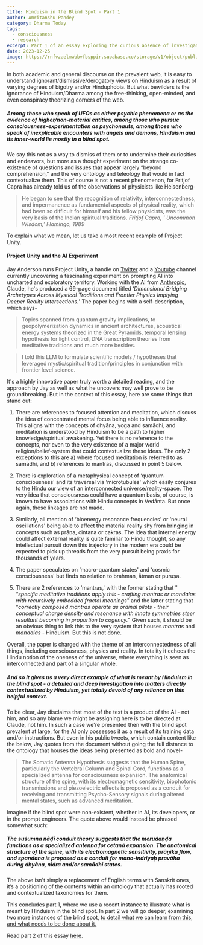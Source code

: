 ```yaml
---
title: Hinduism in the Blind Spot - Part 1
author: Amritanshu Pandey
category: Dharma Today
tags:
  - consciousness
  - research
excerpt: Part 1 of an essay exploring the curious absence of investigations into Hinduism and its ontology even among the free-thinking and open-minded segments of research and exploration.
date: 2023-12-25
image: https://rnfvzaelmwbbvfbsppir.supabase.co/storage/v1/object/public/brhatwebsite/05dhiti/blindspot1200.webp
---
```


In both academic and general discourse on the prevalent web, it is easy to understand ignorant/dismissive/derogatory views on Hinduism as a result of varying degrees of bigotry and/or Hinduphobia. But what bewilders is the ignorance of Hinduism/Dharma among the free-thinking, open-minded, and even conspiracy theorizing corners of the web. 

##### Among those who speak of UFOs as either psychic phenomena or as the evidence of higher/non-material entities, among those who pursue consciousness-experimentation as psychonauts, among those who speak of inexplicable encounters with angels and demons, Hinduism and its inner-world lie mostly in a blind spot.

We say this not as a way to dismiss of them or to undermine their curiosities and endeavors, but more as a thought experiment on the strange co-existence of questions and issues that appear largely “beyond comprehension," and the very ontology and teleology that would in fact contextualize them. This of course is not a recent phenomenon, for Fritjof Capra has already told us of the observations of physicists like Heisenberg-

> He began to see that the recognition of relativity, interconnectedness, and impermanence as fundamental aspects of physical reality, which had been so difficult for himself and his fellow physicists, was the very basis of the Indian spiritual traditions.
<cite>Fritjof Capra, ‘ Uncommon Wisdom,’ Flamingo, 1989</cite>

To explain what we mean, let us take a most recent example of Project Unity.

#### Project Unity and the AI Experiment

Jay Anderson runs Project Unity, a handle on [Twitter](https://twitter.com/TheProjectUnity) and a [Youtube](https://www.youtube.com/c/ProjectUnity) channel currently uncovering a fascinating experiment on prompting AI into uncharted and exploratory territory. Working with the AI from [Anthropic](https://www.anthropic.com/), Claude, he's produced a 69-page document titled ‘*Dimensional Bridging Archetypes Across Mystical Traditions and Frontier Physics Implying Deeper Reality Intersections.*' The paper begins with a self-description, which says-

> Topics spanned from quantum gravity implications, to geopolymerization dynamics in ancient architectures, acoustical energy systems theorized in the Great Pyramids, temporal lensing hypothesis for light control, DNA transcription theories from meditative traditions and much more besides.

> I told this LLM to formulate scientific models / hypotheses that leveraged mystic/spiritual tradition/principles in conjunction with frontier level science.

It's a highly innovative paper truly worth a detailed reading, and the approach by Jay as well as what he uncovers may well prove to be groundbreaking. But in the context of this essay, here are some things that stand out:

1. There are references to focused attention and meditation, which discuss the idea of concentrated mental focus being able to influence reality. This aligns with the concepts of dhyāna, yoga and samādhi, and meditation is understood by Hinduism to be a path to higher knowledge/spiritual awakening. Yet there is no reference to the concepts, nor even to the very existence of a major world religion/belief-system that could contextualize these ideas. The only 2 exceptions to this are a) where focused meditation is referred to as samādhi, and b) references to mantras, discussed in point 5 below.

2. There is exploration of a metaphysical concept of ‘quantum consciousness' and its traversal via ‘microtubules' which easily conjures to the Hindu our view of an interconnected universe/reality-space. The very idea that consciousness could have a quantum basis, of course, is known to have associations with Hindu concepts in Vedānta. But once again, these linkages are not made.

3. Similarly, all mention of ‘bioenergy resonance frequencies' or ‘neural oscillations' being able to affect the material reality shy from bringing in concepts such as prāṇa, cintana or cakras. The idea that internal energy could affect external reality is quite familiar to Hindu thought, so any intellectual pursuit down this trajectory in the modern era could be expected to pick up threads from the very pursuit being praxis for thousands of years.

4. The paper speculates on ‘macro-quantum states' and ‘cosmic consciousness' but finds no relation to brahman, ātman or puruṣa.

5. There are 2 references to ‘mantras,' with the former stating that " “_specific meditative traditions apply this - crafting mantras or mandalas with recursively embedded fractal meanings_" and the latter stating that “_correctly composed mantras operate as ordinal pilots - their conceptual charge density and resonance with innate symmetries steer resultant becoming in proportion to cogency._" Given such, it should be an obvious thing to link this to the very system that houses _mantras_ and _mandalas_ - Hinduism. But this is not done.

Overall, the paper is charged with the theme of an interconnectedness of all things, including consciousness, physics and reality. In totality it echoes the Hindu notion of the oneness of the universe, where everything is seen as interconnected and part of a singular whole. 

##### And so it gives us a very direct example of what is meant by Hinduism in the blind spot - a detailed and deep investigation into matters directly contextualized by Hinduism, yet totally devoid of any reliance on this helpful context.

To be clear, Jay disclaims that most of the text is a product of the AI - not him, and so any blame we might be assigning here is to be directed at Claude, not him. In such a case we're presented then with the blind spot prevalent at large, for the AI only possesses it as a result of its training data and/or instructions. But even in his public tweets, which contain content like the below, Jay quotes from the document without going the full distance to the ontology that houses the ideas being presented as bold and novel-

> The Somatic Antenna Hypothesis suggests that the Human Spine, particularly the Vertebral Column and Spinal Cord, functions as a specialized antenna for consciousness expansion. The anatomical structure of the spine, with its electromagnetic sensitivity, biophotonic transmissions and piezoelectric effects is proposed as a conduit for receiving and transmitting Psycho-Sensory signals during altered mental states, such as advanced meditation.

Imagine if the blind spot were non-existent, whether in AI, its developers, or in the prompt engineers. The quote above would instead be phrased somewhat such:

##### The *suśumna nāḍī* conduit theory suggests that the *merudaṇḍa* functions as a specialized antenna for *cetanā expansion*. The anatomical structure of the spine, with its electromagnetic sensitivity, *prāṇika flow*, and *spandana* is proposed as a conduit for *mano-indriyaḥ pravāha* during *dhyāna*, *nidra* and/or *samādhi* states.

The above isn't simply a replacement of English terms with Sanskrit ones, it’s a positioning of the contents within an ontology that actually has rooted and contextualized taxonomies for them.

This concludes part 1, where we use a recent instance to illustrate what is meant by Hinduism in the blind spot. In part 2 we will go deeper, examining two more instances of the blind spot, <u>to detail what we can learn from this, and what needs to be done about it.</u>

Read part 2 of this essay [here](/dhiti/hinduisminblindspot2).